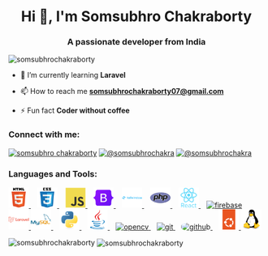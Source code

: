 <h1 align="center">Hi 👋, I'm Somsubhro Chakraborty</h1>
<h3 align="center">A passionate developer from India</h3
<img align="right" alt="coding" src="https://encrypted-tbn0.gstatic.com/images?q=tbn:ANd9GcTENqHmmRXf4eKZsLmSx2E-4odiXy5fLxiLfw&usqp=CAU">
<p align="left"> <img src="https://komarev.com/ghpvc/?username=somsubhrochakraborty&label=Profile%20views&color=0e75b6&style=flat" alt="somsubhrochakraborty" /> </p>


- 🌱 I’m currently learning **Laravel**

- 📫 How to reach me **somsubhrochakraborty07@gmail.com**

- ⚡ Fun fact **Coder without coffee**

<h3 align="left">Connect with me:</h3>
<p align="left">
<a href="https://linkedin.com/in/somsubhro chakraborty" target="blank"><img align="center" src="https://raw.githubusercontent.com/rahuldkjain/github-profile-readme-generator/master/src/images/icons/Social/linked-in-alt.svg" alt="somsubhro chakraborty" height="30" width="40" /></a>
<a href="https://www.hackerrank.com/@somsubhrochakra" target="blank"><img align="center" src="https://raw.githubusercontent.com/rahuldkjain/github-profile-readme-generator/master/src/images/icons/Social/hackerrank.svg" alt="@somsubhrochakra" height="30" width="40" /></a>
  <a href="https://hashnode.com/@Somsubhroo7" target="blank"><img align="center" src="https://imgs.search.brave.com/L2i0DyEXSaFeC-4pMqtlyNrmzCxmWn-C1LosR3RXY1Y/rs:fit:500:0:0:0/g:ce/aHR0cHM6Ly9jZG4u/aGFzaG5vZGUuY29t/L3Jlcy9oYXNobm9k/ZS9pbWFnZS91cGxv/YWQvdjE2MTE5MDI0/NzMzODMvQ0R5QXVU/eTc1LnBuZz9hdXRv/PWNvbXByZXNz" alt="@somsubhrochakra" height="30" width="40" /></a>
</p>

<h3 align="left">Languages and Tools:</h3>
<p align="left">
  <!-- Web Development - Basic to Advanced -->
  <a href="https://www.w3.org/html/" target="_blank" rel="noreferrer">
    <img src="https://raw.githubusercontent.com/devicons/devicon/master/icons/html5/html5-original-wordmark.svg" alt="html5" width="40" height="40"/>
  </a>&nbsp;&nbsp;
  <a href="https://www.w3schools.com/css/" target="_blank" rel="noreferrer">
    <img src="https://raw.githubusercontent.com/devicons/devicon/master/icons/css3/css3-original-wordmark.svg" alt="css3" width="40" height="40"/>
  </a>&nbsp;&nbsp;
  <a href="https://developer.mozilla.org/en-US/docs/Web/JavaScript" target="_blank" rel="noreferrer">
    <img src="https://raw.githubusercontent.com/devicons/devicon/master/icons/javascript/javascript-original.svg" alt="javascript" width="40" height="40"/>
  </a>&nbsp;&nbsp;
  <a href="https://getbootstrap.com" target="_blank" rel="noreferrer">
    <img src="https://raw.githubusercontent.com/devicons/devicon/master/icons/bootstrap/bootstrap-original.svg" alt="bootstrap" width="40" height="40"/>
  </a>&nbsp;&nbsp;
  <a href="https://tailwindcss.com/" target="_blank" rel="noreferrer">
    <img src="https://raw.githubusercontent.com/devicons/devicon/master/icons/tailwindcss/tailwindcss-plain-wordmark.svg" alt="tailwind" width="40" height="40"/>
  </a>&nbsp;&nbsp;
  <a href="https://www.php.net" target="_blank" rel="noreferrer">
    <img src="https://raw.githubusercontent.com/devicons/devicon/master/icons/php/php-original.svg" alt="php" width="40" height="40"/>
  </a>&nbsp;&nbsp;
  <a href="https://reactjs.org/" target="_blank" rel="noreferrer">
    <img src="https://raw.githubusercontent.com/devicons/devicon/master/icons/react/react-original-wordmark.svg" alt="react" width="40" height="40"/>
  </a>&nbsp;&nbsp;
  <a href="https://firebase.google.com/" target="_blank" rel="noreferrer"> <img src="https://www.vectorlogo.zone/logos/firebase/firebase-icon.svg" alt="firebase" width="40" height="40"/>
  <a href="https://laravel.com/" target="_blank" rel="noreferrer"><img src="https://raw.githubusercontent.com/devicons/devicon/master/icons/laravel/laravel-original-wordmark.svg" alt="laravel"width="40" height="40" margin:2px/>
  <a href="https://www.mysql.com/" target="_blank" rel="noreferrer">
    <img src="https://raw.githubusercontent.com/devicons/devicon/master/icons/mysql/mysql-original-wordmark.svg" alt="mysql" width="40" height="40"/>
  </a>&nbsp;&nbsp;
  
  <!-- Programming Languages (excluding C) -->
  <a href="https://www.python.org" target="_blank" rel="noreferrer">
    <img src="https://raw.githubusercontent.com/devicons/devicon/master/icons/python/python-original.svg" alt="python" width="40" height="40"/>
  </a>&nbsp;&nbsp;
  <a href="https://www.java.com" target="_blank" rel="noreferrer">
    <img src="https://raw.githubusercontent.com/devicons/devicon/master/icons/java/java-original.svg" alt="java" width="40" height="40"/>
  </a>&nbsp;&nbsp;
  
  <!-- Other Tools & OS -->
  <a href="https://opencv.org/" target="_blank" rel="noreferrer">
    <img src="https://www.vectorlogo.zone/logos/opencv/opencv-icon.svg" alt="opencv" width="40" height="40"/>
  </a>&nbsp;&nbsp;
  <a href="https://git-scm.com/" target="_blank" rel="noreferrer">
    <img src="https://www.vectorlogo.zone/logos/git-scm/git-scm-icon.svg" alt="git" width="40" height="40"/>
  </a>&nbsp;&nbsp;
  <a href="https://github.com/" target="_blank" rel="noreferrer">
    <img src="https://raw.githubusercontent.com/rahuldkjain/github-profile-readme-generator/master/src/images/icons/Social/github.svg" alt="github" width="40" height="40" style="background-color: white; border-radius: 40%;"/>
  </a>&nbsp;&nbsp;
  <a href="https://ubuntu.com/" target="_blank" rel="noreferrer">
    <img src="https://raw.githubusercontent.com/devicons/devicon/master/icons/ubuntu/ubuntu-plain.svg" alt="ubuntu" width="40" height="40"/>
  </a>
  <a href="https://ubuntu.com/" target="_blank" rel="noreferrer">
    <img src="https://raw.githubusercontent.com/devicons/devicon/master/icons/linux/linux-original.svg" alt="linux" width="40" height="40"/>
  </a>
</p>


<p><img align="left" src="https://github-readme-stats.vercel.app/api/top-langs?username=somsubhrochakraborty&show_icons=true&locale=en&layout=compact" alt="somsubhrochakraborty" /></p>

<p>&nbsp;<img align="center" src="https://github-readme-stats.vercel.app/api?username=somsubhrochakraborty&show_icons=true&locale=en" alt="somsubhrochakraborty" /></p>


